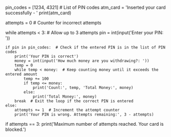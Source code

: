 pin_codes = [1234, 4321]  # List of PIN codes
atm_card = 'Inserted your card successfully - ' 
print(atm_card)

attempts = 0  # Counter for incorrect attempts

while attempts < 3:  # Allow up to 3 attempts
    pin = int(input('Enter your PIN: '))

    if pin in pin_codes:  # Check if the entered PIN is in the list of PIN codes
        print('Your PIN is correct')
        money = int(input('How much money are you withdrawing?: '))
        temp = 0
        while temp < money:  # Keep counting money until it exceeds the entered amount
            temp += 100
            if temp <= money:
                print('Count:', temp, 'Total Money:', money)
            else:
                print('Total Money:', money)
        break  # Exit the loop if the correct PIN is entered
    else:
        attempts += 1  # Increment the attempt counter
        print('Your PIN is wrong. Attempts remaining:', 3 - attempts)

if attempts == 3:
    print('Maximum number of attempts reached. Your card is blocked.')

    
    
    
    
